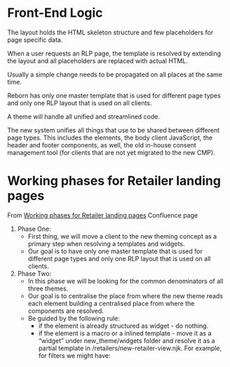 # Front-End Logic
The layout holds the HTML skeleton structure and few placeholders for page specific data.

When a user requests an RLP page, the template is resolved by extending the layout and all placeholders are replaced with actual HTML.

Usually a simple change needs to be propagated on all places at the same time.

Reborn has only one master template that is used for different page types and only one RLP layout that is used on all clients.

A theme will handle all unified and streamlined code. 

The new system unifies all things that use to be shared between different page types. This includes the <head> elements, the body client JavaScript, the header and footer components, as well, the old in-house consent management tool (for clients that are not yet migrated to the new CMP). 



# Working phases for Retailer landing pages
From [Working phases for Retailer landing pages](https://cuponation.atlassian.net/wiki/spaces/OPE/pages/2943418388/Working+phases+for+Retailer+landing+pages) Confluence page

1. Phase One: 
   * First thing, we will move a client to the new theming concept as a primary step when resolving a templates and widgets. 
   * Our goal is to have only one master template that is used for different page types and only one RLP layout that is used on all clients.
2. Phase Two: 
   * In this phase we will be looking for the common denominators of all three themes.
   * Our goal is to centralise the place from where the new theme reads each element building a centralised place from where the components are resolved.
   * Be guided by the following rule:
     * if the element is already structured as widget - do nothing.
     * if the element is a macro or a inlined template - move it as a “widget” under new_theme/widgets folder and resolve it as a partial template in /retailers/new-retailer-view.njk. For example, for filters we might have:











